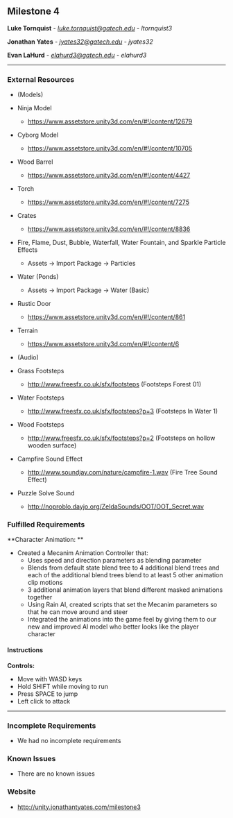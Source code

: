 Milestone 4
------------

**Luke Tornquist**  -  *luke.tornquist@gatech.edu* - *ltornquist3*

**Jonathan Yates**  -  *jyates32@gatech.edu*  -  *jyates32*

**Evan LaHurd**  -  *elahurd3@gatech.edu*  -  *elahurd3*

---

### External Resources

- (Models)
- Ninja Model
  - https://www.assetstore.unity3d.com/en/#!/content/12679
- Cyborg Model
  - https://www.assetstore.unity3d.com/en/#!/content/10705
- Wood Barrel
  - https://www.assetstore.unity3d.com/en/#!/content/4427
- Torch
  - https://www.assetstore.unity3d.com/en/#!/content/7275
- Crates
  - https://www.assetstore.unity3d.com/en/#!/content/8836

- Fire, Flame, Dust, Bubble, Waterfall, Water Fountain, and Sparkle Particle Effects
  - Assets -> Import Package -> Particles

- Water (Ponds)
  - Assets -> Import Package -> Water (Basic)

- Rustic Door
  - https://www.assetstore.unity3d.com/en/#!/content/861
- Terrain
  - https://www.assetstore.unity3d.com/en/#!/content/6

- (Audio)
- Grass Footsteps
  - http://www.freesfx.co.uk/sfx/footsteps (Footsteps Forest 01)
- Water Footsteps
  - http://www.freesfx.co.uk/sfx/footsteps?p=3 (Footsteps In Water 1)
- Wood Footsteps
  - http://www.freesfx.co.uk/sfx/footsteps?p=2 (Footsteps on hollow wooden surface)
- Campfire Sound Effect
  - http://www.soundjay.com/nature/campfire-1.wav  (Fire Tree Sound Effect)
- Puzzle Solve Sound
  - http://noproblo.dayjo.org/ZeldaSounds/OOT/OOT_Secret.wav


### Fulfilled Requirements

**Character Animation: **
- Created a Mecanim Animation Controller that:
  - Uses speed and direction parameters as blending parameter
  - Blends from default state blend tree to 4 additional blend trees and
    each of the additional blend trees blend to at least 5 other animation
    clip motions
  - 3 additional animation layers that blend different masked animations
    together
  - Using Rain AI, created scripts that set the Mecanim parameters so that
    he can move around and steer
  - Integrated the animations into the game feel by giving them to our
    new and improved AI model who better looks like the player character

#### Instructions


**Controls:**
- Move with WASD keys
- Hold SHIFT while moving to run
- Press SPACE to jump
- Left click to attack



---

### Incomplete Requirements

- We had no incomplete requirements

### Known Issues

- There are no known issues

### Website

- http://unity.jonathantyates.com/milestone3
